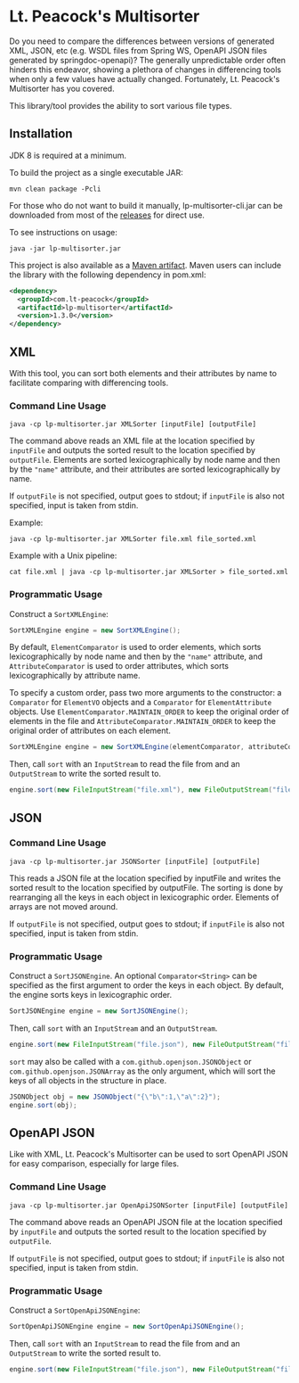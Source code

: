 # Lt. Peacock's Multisorter
Do you need to compare the differences between versions of generated XML, JSON, etc (e.g. WSDL files from Spring WS, OpenAPI JSON files generated by springdoc-openapi)? The generally unpredictable order often hinders this endeavor, showing a plethora of changes in differencing tools when only a few values have actually changed. Fortunately, Lt. Peacock's Multisorter has you covered.

This library/tool provides the ability to sort various file types.

## Installation
JDK 8 is required at a minimum.

To build the project as a single executable JAR:

```
mvn clean package -Pcli
```

For those who do not want to build it manually, lp-multisorter-cli.jar can be downloaded from most of the [releases](https://github.com/LieutenantPeacock/lp-multisorter/releases) for direct use.

To see instructions on usage:

```
java -jar lp-multisorter.jar
```

This project is also available as a [Maven artifact](https://search.maven.org/artifact/com.lt-peacock/lp-multisorter/1.3.0/jar). Maven users can include the library with the following dependency in pom.xml:

```xml
<dependency>
  <groupId>com.lt-peacock</groupId>
  <artifactId>lp-multisorter</artifactId>
  <version>1.3.0</version>
</dependency>
```

## XML
With this tool, you can sort both elements and their attributes by name to facilitate comparing with differencing tools.

### Command Line Usage
```
java -cp lp-multisorter.jar XMLSorter [inputFile] [outputFile]
```
The command above reads an XML file at the location specified by `inputFile` and outputs the sorted result to the location specified by `outputFile`. Elements are sorted lexicographically by node name and then by the `"name"` attribute, and their attributes are sorted lexicographically by name.

If `outputFile` is not specified, output goes to stdout; if `inputFile` is also not specified, input is taken from stdin.

Example:

```
java -cp lp-multisorter.jar XMLSorter file.xml file_sorted.xml
```

Example with a Unix pipeline:

```
cat file.xml | java -cp lp-multisorter.jar XMLSorter > file_sorted.xml
```

### Programmatic Usage
Construct a `SortXMLEngine`:

```java
SortXMLEngine engine = new SortXMLEngine();
```

By default, `ElementComparator` is used to order elements, which sorts lexicographically by node name and then by the `"name"` attribute, and `AttributeComparator` is used to order attributes, which sorts lexicographically by attribute name.

To specify a custom order, pass two more arguments to the constructor: a `Comparator` for `ElementVO` objects and a `Comparator` for `ElementAttribute` objects. Use `ElementComparator.MAINTAIN_ORDER` to keep the original order of elements in the file and `AttributeComparator.MAINTAIN_ORDER` to keep the original order of attributes on each element.

```java
SortXMLEngine engine = new SortXMLEngine(elementComparator, attributeComparator);
```

Then, call `sort` with an `InputStream` to read the file from and an `OutputStream` to write the sorted result to.

```java
engine.sort(new FileInputStream("file.xml"), new FileOutputStream("file_sorted.xml"));
```

## JSON
### Command Line Usage
```
java -cp lp-multisorter.jar JSONSorter [inputFile] [outputFile]
```
This reads a JSON file at the location specified by inputFile and writes the sorted result to the location specified by outputFile. The sorting is done by rearranging all the keys in each object in lexicographic order. Elements of arrays are not moved around.

If `outputFile` is not specified, output goes to stdout; if `inputFile` is also not specified, input is taken from stdin.

### Programmatic Usage
Construct a `SortJSONEngine`. An optional `Comparator<String>` can be specified as the first argument to order the keys in each object. By default, the engine sorts keys in lexicographic order.

```java
SortJSONEngine engine = new SortJSONEngine();
```

Then, call `sort` with an `InputStream` and an `OutputStream`.

```java
engine.sort(new FileInputStream("file.json"), new FileOutputStream("file_sorted.json"));
```

`sort` may also be called with a `com.github.openjson.JSONObject` or `com.github.openjson.JSONArray` as the only argument, which will sort the keys of all objects in the structure in place.

```java
JSONObject obj = new JSONObject("{\"b\":1,\"a\":2}");
engine.sort(obj);
```

## OpenAPI JSON
Like with XML, Lt. Peacock's Multisorter can be used to sort OpenAPI JSON for easy comparison, especially for large files.

### Command Line Usage
```
java -cp lp-multisorter.jar OpenApiJSONSorter [inputFile] [outputFile]
```
The command above reads an OpenAPI JSON file at the location specified by `inputFile` and outputs the sorted result to the location specified by `outputFile`.

If `outputFile` is not specified, output goes to stdout; if `inputFile` is also not specified, input is taken from stdin.

### Programmatic Usage
Construct a `SortOpenApiJSONEngine`:

```java
SortOpenApiJSONEngine engine = new SortOpenApiJSONEngine();
```

Then, call `sort` with an `InputStream` to read the file from and an `OutputStream` to write the sorted result to.

```java
engine.sort(new FileInputStream("file.json"), new FileOutputStream("file_sorted.json"));
```